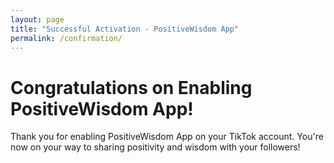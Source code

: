 ```yaml
---
layout: page
title: "Successful Activation - PositiveWisdom App"
permalink: /confirmation/
---
```


# Congratulations on Enabling PositiveWisdom App!

Thank you for enabling PositiveWisdom App on your TikTok account. You're now on your way to sharing positivity and wisdom with your followers!
